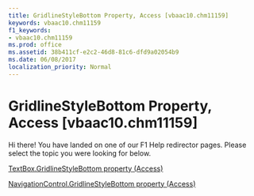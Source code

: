 ```yaml
---
title: GridlineStyleBottom Property, Access [vbaac10.chm11159]
keywords: vbaac10.chm11159
f1_keywords:
- vbaac10.chm11159
ms.prod: office
ms.assetid: 38b411cf-e2c2-46d8-81c6-dfd9a02054b9
ms.date: 06/08/2017
localization_priority: Normal
---
```



# GridlineStyleBottom Property, Access [vbaac10.chm11159]

Hi there! You have landed on one of our F1 Help redirector pages. Please select the topic you were looking for below.

[TextBox.GridlineStyleBottom property (Access)](http://msdn.microsoft.com/library/c58d8030-fc96-a53b-4cb4-5bb21237e20e%28Office.15%29.aspx)

[NavigationControl.GridlineStyleBottom property (Access)](http://msdn.microsoft.com/library/9bd6575e-a0a5-0757-c517-a694b04130e8%28Office.15%29.aspx)


